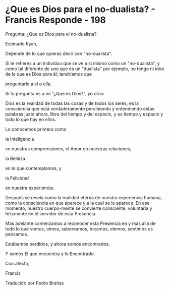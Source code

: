 # ¿Que es Dios para el no-dualista? - Francis Responde - 198

Pregunta: ¿Que es Dios para el no-dualista?

Estimado Ryan,

Depende de lo que quieras decir con "no-dualista".

Si te refieres a un individuo que se ve a si mismo como un "no-dualista", y como tal diferente de uno que es un "dualista" por ejemplo, no tengo ni idea de lo que es Dios para él; tendríamos que

preguntarle a el o ella.

Si tu pregunta es a mi "¿Que es Dios?", yo diría:

Dios es la realidad de todas las cosas y de todos los seres, es la consciencia que está verdaderamente percibiendo y entendiendo estas palabras justo ahora, libre del tiempo y del espacio, y es tiempo y espacio y todo lo que hay en ellos.

Lo conocemos primero como

la Inteligencia

en nuestras comprensiones, el Amor en nuestras relaciones,

la Belleza

en lo que contemplamos, y

la Felicidad

en nuestra experiencia.

Después se revela como la realidad eterna de nuestra experiencia humana, como la consciencia en que aparece y a la cual se le aparece. En ese momento, nuestro cuerpo-mente se convierte consciente, voluntaria y felizmente en el servidor de esta Presencia.

Mas adelante comenzamos a reconocer esta Presencia en y mas allá de todo lo que vemos, oímos, saboreamos, tocamos, olemos, sentimos os pensamos.

Estábamos perdidos, y ahora somos encontrados.

Y somos El que encuentra y lo Encontrado.

Con afecto,

Francis

Traducido por Pedro Brañas

